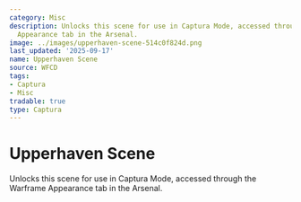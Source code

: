 ```yaml
---
category: Misc
description: Unlocks this scene for use in Captura Mode, accessed through the Warframe
  Appearance tab in the Arsenal.
image: ../images/upperhaven-scene-514c0f824d.png
last_updated: '2025-09-17'
name: Upperhaven Scene
source: WFCD
tags:
- Captura
- Misc
tradable: true
type: Captura
---
```


# Upperhaven Scene

Unlocks this scene for use in Captura Mode, accessed through the Warframe Appearance tab in the Arsenal.

